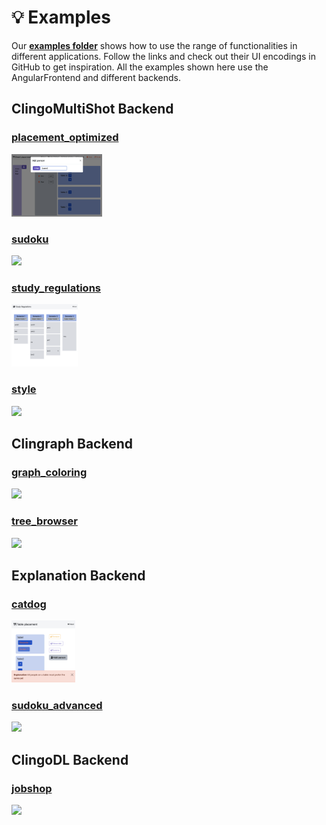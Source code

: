 # &#x1F4A1; Examples

Our **[examples folder](https://github.com/potassco/clinguin/tree/master/examples)** shows how to use the range of functionalities in different applications. Follow the links and check out their UI encodings in GitHub to get inspiration. All the examples shown here use the AngularFrontend and different backends.

## ClingoMultiShot Backend

### [placement_optimized](https://github.com/potassco/clinguin/tree/master/examples/angular/placement_optimized)

<!-- <img src="https://github.com/potassco/clinguin/blob/master/examples/angular/placement_optimized/out1.png?raw=true" height="100"> -->
<img src="https://github.com/potassco/clinguin/blob/master/examples/angular/placement_optimized/out2.png?raw=true" height="100">
<!-- <img src="https://github.com/potassco/clinguin/blob/master/examples/angular/placement_optimized/out3.png?raw=true" height="100"> -->

### [sudoku](https://github.com/potassco/clinguin/tree/master/examples/angular/sudoku)

<img src="https://github.com/potassco/clinguin/blob/master/examples/angular/sudoku/out1.png?raw=true" height="100">

### [study_regulations](https://github.com/potassco/clinguin/tree/master/examples/angular/study_regulations)

<img src="https://github.com/potassco/clinguin/blob/master/examples/angular/study_regulations/out.png?raw=true" height="100">

### [style](https://github.com/potassco/clinguin/tree/master/examples/angular/style)

<img src="https://github.com/potassco/clinguin/blob/master/examples/angular/style/out.png?raw=true" height="100">

## Clingraph Backend

### [graph_coloring](https://github.com/potassco/clinguin/tree/master/examples/angular/graph_coloring)

<img src="https://github.com/potassco/clinguin/blob/master/examples/angular/graph_coloring/out1.png?raw=true" height="100">

### [tree_browser](https://github.com/potassco/clinguin/tree/master/examples/angular/tree_browser)

<img src="https://github.com/potassco/clinguin/blob/master/examples/angular/tree_browser/out2.png?raw=true" height="100">
<!-- <img src="https://github.com/potassco/clinguin/blob/master/examples/angular/tree_browser/out3.png?raw=true" height="100"> -->


## Explanation Backend


### [catdog](https://github.com/potassco/clinguin/tree/master/examples/angular/catdog)

<!-- <img src="https://github.com/potassco/clinguin/blob/master/examples/angular/catdog/out1.png?raw=true" height="100">
<img src="https://github.com/potassco/clinguin/blob/master/examples/angular/catdog/out2.png?raw=true" height="100"> -->
<img src="https://github.com/potassco/clinguin/blob/master/examples/angular/catdog/out3.png?raw=true" height="100">


### [sudoku_advanced](https://github.com/potassco/clinguin/tree/master/examples/angular/sudoku_advanced)

<!-- <img src="https://github.com/potassco/clinguin/blob/master/examples/angular/sudoku_advanced/out1.png?raw=true" height="100">
<img src="https://github.com/potassco/clinguin/blob/master/examples/angular/sudoku_advanced/out2.png?raw=true" height="100"> -->
<img src="https://github.com/potassco/clinguin/blob/master/examples/angular/sudoku_advanced/out3.png?raw=true" height="100">


## ClingoDL Backend

### [jobshop](https://github.com/potassco/clinguin/tree/master/examples/angular/jobshop)

<img src="https://github.com/potassco/clinguin/blob/master/examples/angular/jobshop/out.png?raw=true" height="100">
